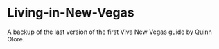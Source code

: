 # Living-in-New-Vegas
A backup of the last version of the first Viva New Vegas guide by Quinn Olore.

